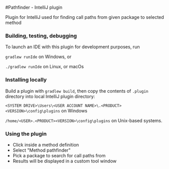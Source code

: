 #Pathfinder - IntelliJ plugin

Plugin for IntelliJ used for finding call paths from given package to selected method

### Building, testing, debugging

To launch an IDE with this plugin for development purposes, run

`gradlew runIde` on Windows, or

`./gradlew runIde` on Linux, or macOs

### Installing locally

Build a plugin with 
`gradlew build`, then copy the contents of `.plugin` directory into local IntelliJ plugin directory:

`<SYSTEM DRIVE>\Users\<USER ACCOUNT NAME>\.<PRODUCT><VERSION>\config\plugins` on Windows

`/home/<USER>.<PRODUCT><VERSION>\config\plugins` on Unix-based systems.

### Using the plugin

- Click inside a method definition
- Select "Method pathfinder"
- Pick a package to search for call paths from
- Results will be displayed in a custom tool window